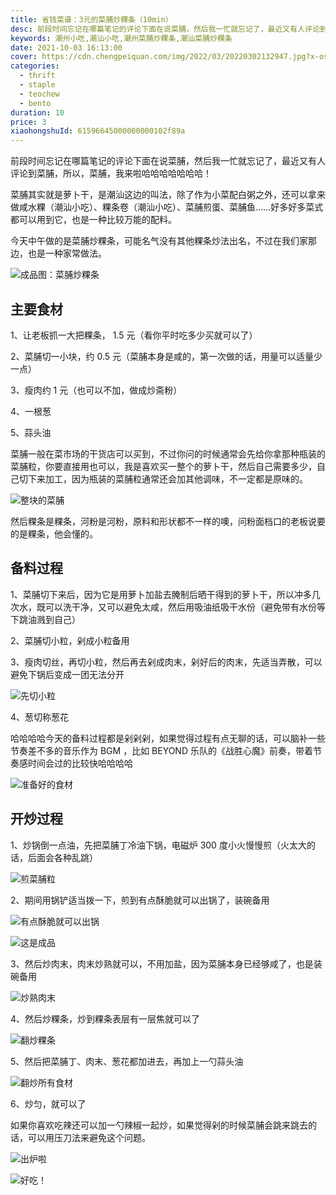 ```yaml
---
title: 省钱菜谱：3元的菜脯炒粿条（10min）
desc: 前段时间忘记在哪篇笔记的评论下面在说菜脯，然后我一忙就忘记了，最近又有人评论到菜脯，所以，菜脯，我来啦哈哈哈哈哈哈哈！
keywords: 潮州小吃,潮汕小吃,潮州菜脯炒粿条,潮汕菜脯炒粿条
date: 2021-10-03 16:13:00
cover: https://cdn.chengpeiquan.com/img/2022/03/20220302132947.jpg?x-oss-process=image/interlace,1
categories:
  - thrift
  - staple
  - teochew
  - bento
duration: 10
price: 3
xiaohongshuId: 61596645000000000102f89a
---
```


前段时间忘记在哪篇笔记的评论下面在说菜脯，然后我一忙就忘记了，最近又有人评论到菜脯，所以，菜脯，我来啦哈哈哈哈哈哈哈！

菜脯其实就是萝卜干，是潮汕这边的叫法，除了作为小菜配白粥之外，还可以拿来做咸水粿（潮汕小吃）、粿条卷（潮汕小吃）、菜脯煎蛋、菜脯鱼……好多好多菜式都可以用到它，也是一种比较万能的配料。

今天中午做的是菜脯炒粿条，可能名气没有其他粿条炒法出名，不过在我们家那边，也是一种家常做法。

![成品图：菜脯炒粿条](https://cdn.chengpeiquan.com/img/2022/03/20220302133005.jpg?x-oss-process=image/interlace,1)

## 主要食材

1、让老板抓一大把粿条， 1.5 元（看你平时吃多少买就可以了）

2、菜脯切一小块，约 0.5 元（菜脯本身是咸的，第一次做的话，用量可以适量少一点）

3、瘦肉约 1 元（也可以不加，做成炒斋粉）

4、一根葱

5、蒜头油

菜脯一般在菜市场的干货店可以买到，不过你问的时候通常会先给你拿那种瓶装的菜脯粒，你要直接用也可以，我是喜欢买一整个的萝卜干，然后自己需要多少，自己切下来加工，因为瓶装的菜脯粒通常还会加其他调味，不一定都是原味的。

![整块的菜脯](https://cdn.chengpeiquan.com/img/2022/03/20220302132955.jpg?x-oss-process=image/interlace,1)

然后粿条是粿条，河粉是河粉，原料和形状都不一样的噢，问粉面档口的老板说要的是粿条，他会懂的。

## 备料过程

1、菜脯切下来后，因为它是用萝卜加盐去腌制后晒干得到的萝卜干，所以冲多几次水，既可以洗干净，又可以避免太咸，然后用吸油纸吸干水份（避免带有水份等下跳油溅到自己）

2、菜脯切小粒，剁成小粒备用

3、瘦肉切丝，再切小粒，然后再去剁成肉末，剁好后的肉末，先适当弄散，可以避免下锅后变成一团无法分开

![先切小粒](https://cdn.chengpeiquan.com/img/2022/03/20220302132956.jpg?x-oss-process=image/interlace,1)

4、葱切称葱花

哈哈哈哈今天的备料过程都是剁剁剁，如果觉得过程有点无聊的话，可以脑补一些节奏差不多的音乐作为 BGM ，比如 BEYOND 乐队的《战胜心魔》前奏，带着节奏感时间会过的比较快哈哈哈哈

![准备好的食材](https://cdn.chengpeiquan.com/img/2022/03/20220302132957.jpg?x-oss-process=image/interlace,1)

## 开炒过程

1、炒锅倒一点油，先把菜脯丁冷油下锅，电磁炉 300 度小火慢慢煎（火太大的话，后面会各种乱跳）

![煎菜脯粒](https://cdn.chengpeiquan.com/img/2022/03/20220302132958.jpg?x-oss-process=image/interlace,1)

2、期间用锅铲适当拨一下，煎到有点酥脆就可以出锅了，装碗备用

![有点酥脆就可以出锅](https://cdn.chengpeiquan.com/img/2022/03/20220302132959.jpg?x-oss-process=image/interlace,1)

![这是成品](https://cdn.chengpeiquan.com/img/2022/03/20220302133000.jpg?x-oss-process=image/interlace,1)

3、然后炒肉末，肉末炒熟就可以，不用加盐，因为菜脯本身已经够咸了，也是装碗备用

![炒熟肉末](https://cdn.chengpeiquan.com/img/2022/03/20220302133001.jpg?x-oss-process=image/interlace,1)

4、然后炒粿条，炒到粿条表层有一层焦就可以了

![翻炒粿条](https://cdn.chengpeiquan.com/img/2022/03/20220302133002.jpg?x-oss-process=image/interlace,1)

5、然后把菜脯丁、肉末、葱花都加进去，再加上一勺蒜头油

![翻炒所有食材](https://cdn.chengpeiquan.com/img/2022/03/20220302133003.jpg?x-oss-process=image/interlace,1)

6、炒匀，就可以了

如果你喜欢吃辣还可以加一勺辣椒一起炒，如果觉得剁的时候菜脯会跳来跳去的话，可以用压刀法来避免这个问题。

![出炉啦](https://cdn.chengpeiquan.com/img/2022/03/20220302133004.jpg?x-oss-process=image/interlace,1)

![好吃！](https://cdn.chengpeiquan.com/img/2022/03/20220302133006.jpg?x-oss-process=image/interlace,1)
